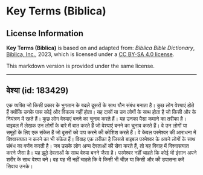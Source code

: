 # Key Terms (Biblica)

## License Information

**Key Terms (Biblica)** is based on and adapted from: _Biblica Bible Dictionary_, [Biblica, Inc.](https://www.biblica.com/), 2023, which is licensed under a [CC BY-SA 4.0 license](https://creativecommons.org/licenses/by-sa/4.0/legalcode.en).

This markdown version is provided under the same license.



--------------------------------

## वेश्या (id: 183429)

एक व्यक्ति जो किसी प्रकार के भुगतान के बदले दूसरों के साथ यौन संबंध बनाता है। कुछ लोग वेश्याएं होते हैं क्योंकि उनके पास कोई और विकल्प नहीं होता। यह दासों या उन लोगों के साथ होता है जो किसी और के नियंत्रण में रहते हैं। कुछ लोग वेश्याएं बनने का चुनाव करते हैं। यह उनका पैसा कमाने का तरीका है। बाइबल में लेखक उन लोगों के बारे में बात करते हैं जो वेश्याएं बनने का चुनाव करते हैं। वे उन लोगों या समूहों के लिए एक संकेत हैं जो दूसरों को पाप करने की कोशिश करते हैं। वे केवल परमेश्वर की आराधना में विश्वासघात न करने का भी संकेत हैं। विवाह एक तरीका है जिससे बाइबल परमेश्वर के अपने लोगों के साथ संबंध का वर्णन करती है। जब उसके लोग अन्य देवताओं की सेवा करते हैं, तो यह विवाह में विश्वासघात करने जैसा है। यह झूठे देवताओं के साथ वेश्या बनने जैसा है। परमेश्वर नहीं चाहते कि कोई भी इंसान अपने शरीर के साथ वेश्या बने। वह यह भी नहीं चाहते कि वे किसी भी चीज़ या किसी और की उपासना करें सिवाय उनके।


